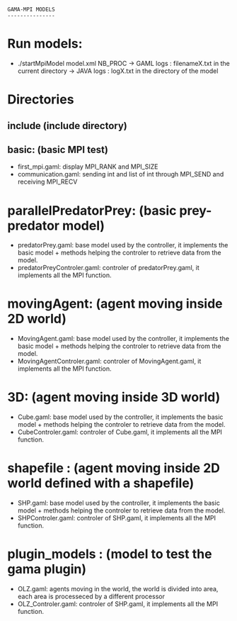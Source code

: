 	GAMA-MPI MODELS
	---------------
	
# Run models:
- ./startMpiModel model.xml NB_PROC
	-> GAML logs : filenameX.txt in the current directory
	-> JAVA logs : logX.txt in the directory of the model

# Directories

## include (include directory)

## basic: (basic MPI test)
- first_mpi.gaml: display MPI_RANK and MPI_SIZE
- communication.gaml: sending int and list of int through MPI_SEND and receiving MPI_RECV

# parallelPredatorPrey: (basic prey-predator model)
- predatorPrey.gaml: base model used by the controller, it implements the basic model + methods helping the controler to retrieve data from the model.
- predatorPreyControler.gaml: controler of predatorPrey.gaml, it implements all the MPI function.

# movingAgent: (agent moving inside 2D world)
- MovingAgent.gaml: base model used by the controller, it implements the basic model + methods helping the controler to retrieve data from the model.
- MovingAgentControler.gaml: controler of MovingAgent.gaml, it implements all the MPI function.  

# 3D: (agent moving inside 3D world)
- Cube.gaml: base model used by the controller, it implements the basic model + methods helping the controler to retrieve data from the model.
- CubeControler.gaml: controler of Cube.gaml, it implements all the MPI function.  

# shapefile : (agent moving inside 2D world defined with a shapefile)
- SHP.gaml: base model used by the controller, it implements the basic model + methods helping the controler to retrieve data from the model.
- SHPControler.gaml: controler of SHP.gaml, it implements all the MPI function.  

# plugin_models : (model to test the gama plugin)
- OLZ.gaml: agents moving in the world, the world is divided into area, each area is processeced by a different processor
- OLZ_Controler.gaml: controler of SHP.gaml, it implements all the MPI function. 
 

